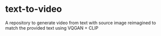 # text-to-video
A repository to generate video from text with source image reimagined to match the provided text using VQGAN + CLIP
